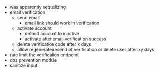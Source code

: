 - was apparently sequelizing
- email verification
  - send email
    - email link should work in verification
  - activate account
    - default account to inactive
    - activate after email verification success
  - delete verification code after x days
  - allow regenerate/resend of verification or delete user after xy days
- rate limit the verification endpoint
- dos prevention module
- sanitize input